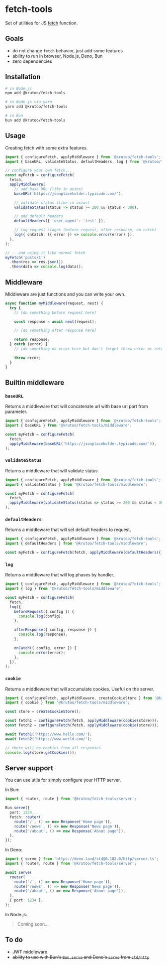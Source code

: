 # fetch-tools

Set of utilities for JS [fetch](https://developer.mozilla.org/en-US/docs/Web/API/Fetch_API/Using_Fetch) function.

## Goals

- do not change `fetch` behavior, just add some features
- ability to run in browser, Node.js, Deno, Bun
- zero dependencies

## Installation

```bash
# in Node.js
npm add @krutoo/fetch-tools

# in Node.js via yarn
yarn add @krutoo/fetch-tools

# in Bun
bun add @krutoo/fetch-tools
```

## Usage

Creating fetch with some extra features.

```ts
import { configureFetch, applyMiddleware } from '@krutoo/fetch-tools';
import { baseURL, validateStatus, defaultHeaders, log } from '@krutoo/fetch-tools/middleware';

// configure your own fetch...
const myFetch = configureFetch(
  fetch,
  applyMiddleware(
    // add base URL (like in axios)
    baseURL('https://jsonplaceholder.typicode.com/'),

    // validate status (like in axios)
    validateStatus(status => status >= 200 && status < 300),

    // add default headers
    defaultHeaders({ 'user-agent': 'test' }),

    // log request stages (before request, after response, on catch)
    log({ onCatch: ({ error }) => console.error(error) }),
  ),
);

// ...and using it like normal fetch
myFetch('posts/1')
  .then(res => res.json())
  .then(data => console.log(data));
```

## Middleware

Middleware are just functions and you can write your own.

```ts
async function myMiddleware(request, next) {
  try {
    // [do something before request here]

    const response = await next(request);

    // [do something after response here]

    return response;
  } catch (error) {
    // [do something on error here but don't forget throw error or return response]

    throw error;
  }
}
```

## Builtin middleware

### `baseURL`

Returns a middleware that will concatenate url with base url part from parameter.

```ts
import { configureFetch, applyMiddleware } from '@krutoo/fetch-tools';
import { baseURL } from '@krutoo/fetch-tools/middleware';

const myFetch = configureFetch(
  fetch,
  applyMiddleware(baseURL('https://jsonplaceholder.typicode.com/')),
);
```

### `validateStatus`

Returns a middleware that will validate status.

```ts
import { configureFetch, applyMiddleware } from '@krutoo/fetch-tools';
import { validateStatus } from '@krutoo/fetch-tools/middleware';

const myFetch = configureFetch(
  fetch,
  applyMiddleware(validateStatus(status => status >= 200 && status < 300)),
);
```

### `defaultHeaders`

Returns a middleware that will set default headers to request.

```ts
import { configureFetch, applyMiddleware } from '@krutoo/fetch-tools';
import { defaultHeaders } from '@krutoo/fetch-tools/middleware';

const myFetch = configureFetch(fetch, applyMiddleware(defaultHeaders({ 'user-agent': 'spy' })));
```

### `log`

Returns a middleware that will log phases by handler.

```ts
import { configureFetch, applyMiddleware } from '@krutoo/fetch-tools';
import { log } from '@krutoo/fetch-tools/middleware';

const myFetch = configureFetch(
  fetch,
  log({
    beforeRequest({ config }) {
      console.log(config);
    },

    afterResponse({ config, response }) {
      console.log(response);
    },

    onCatch({ config, error }) {
      console.error(error);
    },
  }),
);
```

### `cookie`

Returns a middleware that will accumulate cookies. Useful on the server.

```ts
import { configureFetch, applyMiddleware, createCookieStore } from '@krutoo/fetch-tools';
import { cookie } from '@krutoo/fetch-tools/middleware';

const store = createCookieStore();

const fetch1 = configureFetch(fetch, applyMiddleware(cookie(store)));
const fetch2 = configureFetch(fetch, applyMiddleware(cookie(store)));

await fetch1('https://www.hello.com/');
await fetch2('https://www.world.com/');

// there will be cookies from all responses
console.log(store.getCookies());
```

## Server support

You can use utils for simply configure your HTTP server.

In Bun:

```ts
import { router, route } from '@krutoo/fetch-tools/server';

Bun.serve({
  port: 1234,
  fetch: router(
    route('/', () => new Response('Home page')),
    route('/news', () => new Response('News page')),
    route('/about', () => new Response('About page')),
  ),
});
```

In Deno:

```ts
import { serve } from 'https://deno.land/std@0.182.0/http/server.ts';
import { router, route } from '@krutoo/fetch-tools/server';

await serve(
  router(
    route('/', () => new Response('Home page')),
    route('/news', () => new Response('News page')),
    route('/about', () => new Response('About page')),
  ),
  { port: 1234 },
);
```

In Node.js:

> Coming soon...

## To do

- JWT middleware
- ~~ability to use with Bun's `Bun.serve` and Deno's `serve` from `std/http`~~
